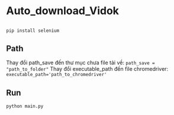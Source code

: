 # Auto_download_Vidok
## 
```pip install selenium```
## Path
Thay đổi path_save đến thư mục chưa file tải về:
```path_save = "path_to_folder"```
Thay đổi executable_path đến file chromedriver:
```executable_path='path_to_chromedriver'```
## Run 
```python main.py```
